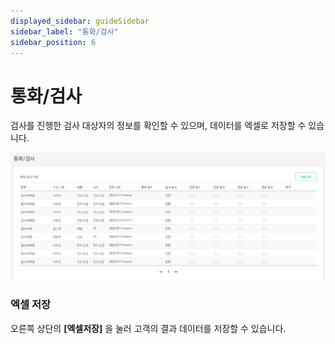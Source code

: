 ```yaml
---
displayed_sidebar: guideSidebar
sidebar_label: "통화/검사"
sidebar_position: 6
---
```


# 통화/검사
검사를 진행한 검사 대상자의 정보를 확인할 수 있으며, 데이터를 엑셀로 저장할 수 있습니다.   

<img
  src="/img/call_test.jpg"
  alt="call_test"
/>

### 엑셀 저장  

오른쪽 상단의 **[엑셀저장]** 을 눌러 고객의 결과 데이터를 저장할 수 있습니다.
